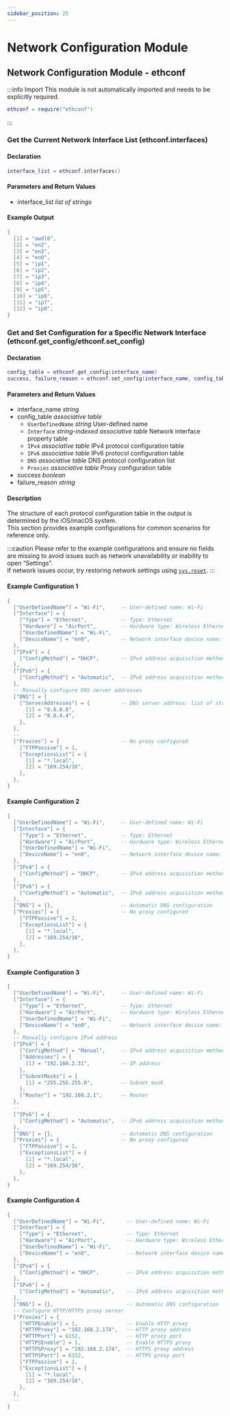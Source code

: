 ```yaml
---
sidebar_position: 25
---
```


# Network Configuration Module

## Network Configuration Module - ethconf

:::info Import
This module is not automatically imported and needs to be explicitly required.

```lua
ethconf = require("ethconf")
```

:::

### Get the Current Network Interface List \(**ethconf\.interfaces**\)

#### Declaration

```lua
interface_list = ethconf.interfaces()
```

#### Parameters and Return Values

- interface_list *list of strings*

#### Example Output

```lua title="ethconf.interfaces"
{
  [1] = "awdl0",
  [2] = "en2",
  [3] = "en3",
  [4] = "en0",
  [5] = "ip1",
  [6] = "ip2",
  [7] = "ip3",
  [8] = "ip4",
  [9] = "ip5",
  [10] = "ip6",
  [11] = "ip7",
  [12] = "ip8",
}
```

### Get and Set Configuration for a Specific Network Interface \(**ethconf\.get\_config/ethconf\.set\_config**\)

#### Declaration

```lua
config_table = ethconf.get_config(interface_name)
success, failure_reason = ethconf.set_config(interface_name, config_table)
```

#### Parameters and Return Values

- interface_name *string*
- config_table *associative table*
  - `UserDefinedName` *string* User-defined name
  - `Interface` *string-indexed associative table* Network interface property table
  - `IPv4` *associative table* IPv4 protocol configuration table
  - `IPv6` *associative table* IPv6 protocol configuration table
  - `DNS` *associative table* DNS protocol configuration list
  - `Proxies` *associative table* Proxy configuration table
- success *boolean*
- failure_reason *string*

#### Description

The structure of each protocol configuration table in the output is determined by the iOS/macOS system.  
This section provides example configurations for common scenarios for reference only.

:::caution
Please refer to the example configurations and ensure no fields are missing to avoid issues such as network unavailability or inability to open “Settings”.  
If network issues occur, try restoring network settings using [`sys.reset`](sys.md#reset-sysreset).
:::

#### Example Configuration 1

```lua title="DHCP Automatic Address Acquisition, Manual DNS Configuration, No Proxy"
{
  ["UserDefinedName"] = "Wi-Fi",     -- User-defined name: Wi-Fi
  ["Interface"] = {
    ["Type"] = "Ethernet",           -- Type: Ethernet
    ["Hardware"] = "AirPort",        -- Hardware type: Wireless Ethernet
    ["UserDefinedName"] = "Wi-Fi",
    ["DeviceName"] = "en0",          -- Network interface device name: en0
  },
  ["IPv4"] = {
    ["ConfigMethod"] = "DHCP",       -- IPv4 address acquisition method: Automatic (DHCP)
  },
  ["IPv6"] = {
    ["ConfigMethod"] = "Automatic",  -- IPv6 address acquisition method: Automatic
  },
  -- Manually configure DNS server addresses
  ["DNS"] = {
    ["ServerAddresses"] = {          -- DNS server address: list of strings
      [1] = "8.8.8.8",
      [2] = "8.8.4.4",
    },
  },
  --
  ["Proxies"] = {                    -- No proxy configured
    ["FTPPassive"] = 1,
    ["ExceptionsList"] = {
      [1] = "*.local",
      [2] = "169.254/16",
    },
  },
}
```

#### Example Configuration 2

```lua title="DHCP Automatic Address Acquisition, Automatic DNS Configuration, No Proxy"
{
  ["UserDefinedName"] = "Wi-Fi",     -- User-defined name: Wi-Fi
  ["Interface"] = {
    ["Type"] = "Ethernet",           -- Type: Ethernet
    ["Hardware"] = "AirPort",        -- Hardware type: Wireless Ethernet
    ["UserDefinedName"] = "Wi-Fi",
    ["DeviceName"] = "en0",          -- Network interface device name: en0
  },
  ["IPv4"] = {
    ["ConfigMethod"] = "DHCP",       -- IPv4 address acquisition method: Automatic (DHCP)
  },
  ["IPv6"] = {
    ["ConfigMethod"] = "Automatic",  -- IPv6 address acquisition method: Automatic
  },
  ["DNS"] = {},                      -- Automatic DNS configuration
  ["Proxies"] = {                    -- No proxy configured
    ["FTPPassive"] = 1,
    ["ExceptionsList"] = {
      [1] = "*.local",
      [2] = "169.254/16",
    },
  },
}
```

#### Example Configuration 3

```lua title="Manual Address Configuration, Automatic DNS Configuration, No Proxy"
{
  ["UserDefinedName"] = "Wi-Fi",     -- User-defined name: Wi-Fi
  ["Interface"] = {
    ["Type"] = "Ethernet",           -- Type: Ethernet
    ["Hardware"] = "AirPort",        -- Hardware type: Wireless Ethernet
    ["UserDefinedName"] = "Wi-Fi",
    ["DeviceName"] = "en0",          -- Network interface device name: en0
  },
  -- Manually configure IPv4 address
  ["IPv4"] = {
    ["ConfigMethod"] = "Manual",     -- IPv4 address acquisition method: Manual
    ["Addresses"] = {
      [1] = "192.168.2.31",          -- IP address
    },
    ["SubnetMasks"] = {
      [1] = "255.255.255.0",         -- Subnet mask
    },
    ["Router"] = "192.168.2.1",      -- Router
  },
  --
  ["IPv6"] = {
    ["ConfigMethod"] = "Automatic",  -- IPv6 address acquisition method: Automatic
  },
  ["DNS"] = {},                      -- Automatic DNS configuration
  ["Proxies"] = {                    -- No proxy configured
    ["FTPPassive"] = 1,
    ["ExceptionsList"] = {
      [1] = "*.local",
      [2] = "169.254/16",
    },
  },
}
```

#### Example Configuration 4

```lua title="DHCP Automatic Address Acquisition, Automatic DNS Configuration, Manual Proxy Configuration"
{
  ["UserDefinedName"] = "Wi-Fi",       -- User-defined name: Wi-Fi
  ["Interface"] = {
    ["Type"] = "Ethernet",             -- Type: Ethernet
    ["Hardware"] = "AirPort",          -- Hardware type: Wireless Ethernet
    ["UserDefinedName"] = "Wi-Fi",
    ["DeviceName"] = "en0",            -- Network interface device name: en0
  },
  ["IPv4"] = {
    ["ConfigMethod"] = "DHCP",         -- IPv4 address acquisition method: Automatic (DHCP)
  },
  ["IPv6"] = {
    ["ConfigMethod"] = "Automatic",    -- IPv6 address acquisition method: Automatic
  },
  ["DNS"] = {},                        -- Automatic DNS configuration
  -- Configure HTTP/HTTPS proxy server
  ["Proxies"] = {
    ["HTTPEnable"] = 1,                -- Enable HTTP proxy
    ["HTTPProxy"] = "192.168.2.174",   -- HTTP proxy address
    ["HTTPPort"] = 6152,               -- HTTP proxy port
    ["HTTPSEnable"] = 1,               -- Enable HTTPS proxy
    ["HTTPSProxy"] = "192.168.2.174",  -- HTTPS proxy address
    ["HTTPSPort"] = 6152,              -- HTTPS proxy port
    ["FTPPassive"] = 1,
    ["ExceptionsList"] = {
      [1] = "*.local",
      [2] = "169.254/16",
    },
  },
  --
}
```
